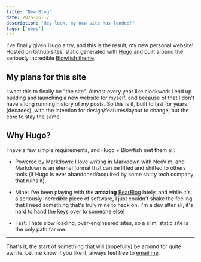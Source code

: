 ```yaml
---
title: "New Blog"
date: 2025-06-17
description: "Hey look, my new site has landed!"
tags: ['news']
---
```


I've finally given Hugo a try, and this is the result, my new personal website! Hosted on Github sites, static generated with [Hugo](https://gohugo.io/) and built around the seriously incredible [Blowfish theme](https://blowfish.page/).

## My plans for this site

I want this to finally be "the site". Almost every year like clockwork I end up building and launching a new website for myself, and because of that I don't have a long running history of my posts. So this is it, built to last for years (decades), with the intention for design/features/layout to change, but the core to stay the same.

## Why Hugo?

I have a few simple requirements, and Hugo + Blowfish met them all:

- Powered by Markdown: I love writing in Markdown with NeoVim, and Markdown is an eternal format that can be lifted and shifted to others tools (if Hugo is ever abandoned/acquired by some shitty tech company that ruins it).

- Mine: I've been playing with the __amazing__ [BearBlog](https://bearblog.dev/) lately, and while it's a seriously incredible piece of software, I just couldn't shake the feeling that I need something that's truly mine to hack on. I'm a dev after all, it's hard to hand the keys over to someone else!

- Fast: I hate slow loading, over-engineered sites, so a slim, static site is the only path for me.

---

That's it, the start of something that will (hopefully) be around for quite awhile. Let me know if you like it, always feel free to [email me](mailto:alex.white@hey.com).